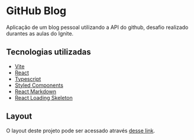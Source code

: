 # GitHub Blog

Aplicação de um blog pessoal utilizando a API do github, desafio realizado durantes as aulas do Ignite.

## Tecnologias utilizadas

- [Vite](https://vitejs.dev/)
- [React](https://pt-br.reactjs.org/)
- [Typescript](https://www.typescriptlang.org/)
- [Styled Components](https://styled-components.com/)
- [React Markdown](https://remarkjs.github.io/react-markdown/)
- [React Loading Skeleton](https://skeletonreact.com/)

## Layout

O layout deste projeto pode ser acessado através [desse link](https://www.figma.com/community/file/1138814951106121051).
